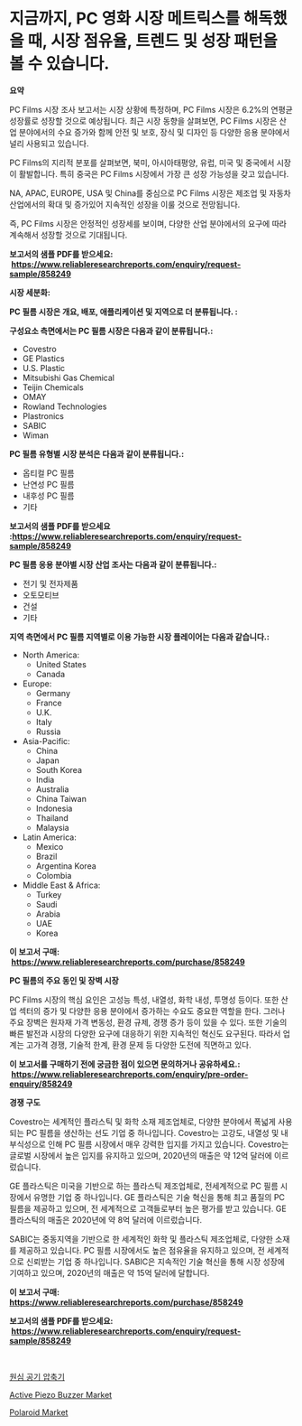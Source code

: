 <p><h1>지금까지, PC 영화 시장 메트릭스를 해독했을 때, 시장 점유율, 트렌드 및 성장 패턴을 볼 수 있습니다.</h1></p><p><strong>요약</strong></p>
<p><p>PC Films 시장 조사 보고서는 시장 상황에 특정하며, PC Films 시장은 6.2%의 연평균 성장률로 성장할 것으로 예상됩니다. 최근 시장 동향을 살펴보면, PC Films 시장은 산업 분야에서의 수요 증가와 함께 안전 및 보호, 장식 및 디자인 등 다양한 응용 분야에서 널리 사용되고 있습니다.</p><p>PC Films의 지리적 분포를 살펴보면, 북미, 아시아태평양, 유럽, 미국 및 중국에서 시장이 활발합니다. 특히 중국은 PC Films 시장에서 가장 큰 성장 가능성을 갖고 있습니다.</p><p>NA, APAC, EUROPE, USA 및 China를 중심으로 PC Films 시장은 제조업 및 자동차 산업에서의 확대 및 증가있어 지속적인 성장을 이룰 것으로 전망됩니다.</p><p>즉, PC Films 시장은 안정적인 성장세를 보이며, 다양한 산업 분야에서의 요구에 따라 계속해서 성장할 것으로 기대됩니다.</p></p>
<p><strong>보고서의 샘플 PDF를 받으세요: &nbsp;<a href="https://www.reliableresearchreports.com/enquiry/request-sample/858249">https://www.reliableresearchreports.com/enquiry/request-sample/858249</a></strong></p>
<p><strong>시장 세분화:</strong></p>
<p><strong> PC 필름 시장은 개요, 배포, 애플리케이션 및 지역으로 더 분류됩니다. :</strong></p>
<p><strong>구성요소 측면에서는 PC 필름 시장은 다음과 같이 분류됩니다.:</strong></p>
<p><ul><li>Covestro</li><li>GE Plastics</li><li>U.S. Plastic</li><li>Mitsubishi Gas Chemical</li><li>Teijin Chemicals</li><li>OMAY</li><li>Rowland Technologies</li><li>Plastronics</li><li>SABIC</li><li>Wiman</li></ul></p>
<p><strong> PC 필름 유형별 시장 분석은 다음과 같이 분류됩니다.:</strong></p>
<p><ul><li>옵티컬 PC 필름</li><li>난연성 PC 필름</li><li>내후성 PC 필름</li><li>기타</li></ul></p>
<p><strong>보고서의 샘플 PDF를 받으세요 :<a href="https://www.reliableresearchreports.com/enquiry/request-sample/858249">https://www.reliableresearchreports.com/enquiry/request-sample/858249</a></strong></p>
<p><strong> PC 필름 응용 분야별 시장 산업 조사는 다음과 같이 분류됩니다.:</strong></p>
<p><ul><li>전기 및 전자제품</li><li>오토모티브</li><li>건설</li><li>기타</li></ul></p>
<p><strong>지역 측면에서 PC 필름 지역별로 이용 가능한 시장 플레이어는 다음과 같습니다.:</strong></p>
<p><ul>
    <li>
        North America:
        <ul>
            <li>United States</li>
            <li>Canada</li>
        </ul>
    </li>
    <li>
        Europe:
        <ul>
            <li>Germany</li>
            <li>France</li>
            <li>U.K.</li>
            <li>Italy</li>
            <li>Russia</li>
        </ul>
    </li>
    <li>
        Asia-Pacific:
        <ul>
            <li>China</li>
            <li>Japan</li>
            <li>South Korea</li>
            <li>India</li>
            <li>Australia</li>
            <li>China Taiwan</li>
            <li>Indonesia</li>
            <li>Thailand</li>
            <li>Malaysia</li>
        </ul>
    </li>
    <li>
        Latin America:
        <ul>
            <li>Mexico</li>
            <li>Brazil</li>
            <li>Argentina Korea</li>
            <li>Colombia</li>
        </ul>
    </li>
    <li>
        Middle East & Africa:
        <ul>
            <li>Turkey</li>
            <li>Saudi</li>
            <li>Arabia</li>
            <li>UAE</li>
            <li>Korea</li>
        </ul>
    </li>
    </ul></p>
<p><strong>이 보고서 구매: &nbsp;<a href="https://www.reliableresearchreports.com/purchase/858249">https://www.reliableresearchreports.com/purchase/858249</a></strong></p>
<p><strong>PC 필름의 주요 동인 및 장벽 시장</strong></p>
<p><p>PC Films 시장의 핵심 요인은 고성능 특성, 내열성, 화학 내성, 투명성 등이다. 또한 산업 섹터의 증가 및 다양한 응용 분야에서 증가하는 수요도 중요한 역할을 한다. 그러나 주요 장벽은 원자재 가격 변동성, 환경 규제, 경쟁 증가 등이 있을 수 있다. 또한 기술의 빠른 발전과 시장의 다양한 요구에 대응하기 위한 지속적인 혁신도 요구된다. 따라서 업계는 고가격 경쟁, 기술적 한계, 환경 문제 등 다양한 도전에 직면하고 있다.</p></p>
<p><strong>이 보고서를 구매하기 전에 궁금한 점이 있으면 문의하거나 공유하세요.: &nbsp;<a href="https://www.reliableresearchreports.com/enquiry/pre-order-enquiry/858249">https://www.reliableresearchreports.com/enquiry/pre-order-enquiry/858249</a></strong></p>
<p><strong>경쟁 구도</strong></p>
<p><p>Covestro는 세계적인 플라스틱 및 화학 소재 제조업체로, 다양한 분야에서 폭넓게 사용되는 PC 필름을 생산하는 선도 기업 중 하나입니다. Covestro는 고강도, 내열성 및 내부식성으로 인해 PC 필름 시장에서 매우 강력한 입지를 가지고 있습니다. Covestro는 글로벌 시장에서 높은 입지를 유지하고 있으며, 2020년의 매출은 약 12억 달러에 이르렀습니다.</p><p>GE 플라스틱은 미국을 기반으로 하는 플라스틱 제조업체로, 전세계적으로 PC 필름 시장에서 유명한 기업 중 하나입니다. GE 플라스틱은 기술 혁신을 통해 최고 품질의 PC 필름을 제공하고 있으며, 전 세계적으로 고객들로부터 높은 평가를 받고 있습니다. GE 플라스틱의 매출은 2020년에 약 8억 달러에 이르렀습니다.</p><p>SABIC는 중동지역을 기반으로 한 세계적인 화학 및 플라스틱 제조업체로, 다양한 소재를 제공하고 있습니다. PC 필름 시장에서도 높은 점유율을 유지하고 있으며, 전 세계적으로 신뢰받는 기업 중 하나입니다. SABIC은 지속적인 기술 혁신을 통해 시장 성장에 기여하고 있으며, 2020년의 매출은 약 15억 달러에 달합니다.</p></p>
<p><strong>이 보고서 구매: &nbsp; <a href="https://www.reliableresearchreports.com/purchase/858249">https://www.reliableresearchreports.com/purchase/858249</a></strong></p>
<p><strong>보고서의 샘플 PDF를 받으세요: &nbsp;<a href="https://www.reliableresearchreports.com/enquiry/request-sample/858249">https://www.reliableresearchreports.com/enquiry/request-sample/858249</a></strong><strong></strong></p>
<p>&nbsp;</p>
<p><p><a href="https://github.com/TimmyMann6767/Market-Research-Report-List-1/blob/main/46691269341.md">원심 공기 압축기</a></p><p><a href="https://github.com/kufem1/Market-Research-Report-List-1/blob/main/active-piezo-buzzer-market.md">Active Piezo Buzzer Market</a></p><p><a href="https://github.com/kosella/Market-Research-Report-List-2/blob/main/polaroid-market.md">Polaroid Market</a></p></p>